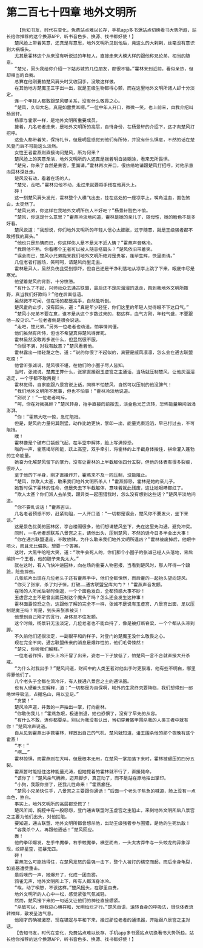 # 第二百七十四章 地外文明所
        【告知书友，时代在变化，免费站点难以长存，手机app多书源站点切换看书大势所趋，站长给你推荐的这个换源APP，听书音色多、换源、找书都好使！】
       楚风脸上带着笑意，还真是有意思，地外文明所见到他后，竟这么的大剌剌，丝毫没有意识到大祸临头。
       尤其是霍林这个从来没有听说过的年轻人，直接走来大模大样的跟他称兄论弟，相当的随意。
       “楚兄，回头我给你介绍一下姑苏城的几位朋友，都很不错。”霍林来到近前，看似亲热，但却相当的自我。
       总算在他刚要拍楚风肩头时又收回手，没敢这样做。
       在其他地方楚魔王三字出一出，就是王级生物都得心颤，而在这里地外文明所诸人却十分淡定。
       连一个年轻人都敢跟楚风攀关系，没有什么敬畏之心。
       “楚风，久仰大名，真是如雷贯耳啊。”一位中年人开口，微微一笑，也上前来，自我介绍叫杨景轩。
       杨家与霍家一样，是地外文明所重要成员。
       接着，几名老者走来，是地外文明所的高层，自恃身份，在杨景轩的介绍下，这才向楚风打招呼。
       这些人都带着笑，保持礼节，但是明显感觉到他们有所恃，并没有什么惧意，不然的话在楚风登门后不可能这么淡然。
       女性王者霍燕则直接询问楚风，所为何来？
       楚风脸上的笑意渐浓，地外文明所的人还真是揣着明白装糊涂，看来无所畏惧。
       “楚兄，你来了自然是贵客，里面请。”霍林再次开口，很热络地请跟楚风打招呼，对他示意向园林深处走。
       楚风没有动，看着在场的人。
       “楚兄，走吧。”霍林见他不动，走过来就要将手搭在他肩头上。
       砰！
       这一刻楚风肩头发光，霍林整个人横飞出去，挂在远处的一座凉亭上，嘴角溢血，面色煞白，太突然了。
       “楚风兄弟，你这样在我地外文明所伤人不好吧？”杨景轩脸色不愉。
       “楚风，你这是什么意思？”霍燕冷淡地问道，霍林是她的亲儿子，随母性，她的脸色不是多好看。
       楚风说道：“我想说，你们地外文明所的年轻人信心太膨胀，过于随意，就是王级强者都不敢搭我的肩头。”
       “他也只是热情而已，你这样伤人是不是太不近人情？”霍燕声音略冷。
       “我跟他不熟。你看哪个王者可以被人随意搭肩头？”楚风依旧带着笑。
       “误会而已，楚风小兄弟能来我们地外文明所绝对是贵客，蓬荜生辉，快里面请。”
       几位老者打圆场，笑呵呵，请楚风向里走去。
       霍林是异人，虽然负伤且受到惊吓，但自己还是干净利落地从凉亭上跳了下来，眼底中尽是寒光。
       他望着楚风的背影，十分愤懑。
       “有什么了不起，兴师动众去通古联盟，最后还不是灰溜溜的退走，跑到我地外文明所撒野，真当我们好欺吗？”他在后面低语。
       虽然微不可闻，但在场的都是高手，自然能听到。
       楚风霍的止步，没有回头，道：“真是年少轻狂，你们这里的年轻人觉得眼不下这口气。”
       “楚风小兄弟不要在意，谁不是从这个岁数过来的，都这样，血气方刚，年轻气盛，不要跟他一般见识。”一位老者倒是很会说话。
       “走吧，楚兄弟。”另外一位老者也劝道，怕事情闹僵。
       他们虽然有所恃，但也不希望真将楚风得罪死。
       霍林虽然没敢再多说什么，但显然很不服。
       “你很不满，对我有敌意？”楚风看着他。
       霍林露出一缕轻蔑之色，道：“说的你很了不起似的，真要是威风凛凛，怎么会在通古联盟吃瘪！”
       他曾听张诚说，楚风很不堪，在他们的小圈子尽人皆知。
       当时，张诚说，楚魔王算什么，张家直接跟玉虚宫之主通话，当场就压制楚风，让他灰溜溜退走，一个字都不敢再提！
       霍林觉得，自家能跟八景宫说上话，同样不怕楚风，自然可以压制的他没脾气！
       “我们地外文明所不惹事，但也不怕事！”霍林冷淡地说道。
       “别说了！”一位老者呵斥。
       “呵，你在对我挑衅？”楚风转身，抬手直接向前按去，淡金色光芒流转，恐怖能量瞬间汹涌澎湃。
       “你！”霍燕大吃一惊，急忙阻挡。
       但是，楚风的力量何其刚猛，动作比她更快，掌印一出，能量光束滔滔，早已打过去，不可阻挡。
       噗！
       霍林像是个破布口袋般飞起，在半空中解体，脸上写满惊恐。
       嗡的一声，霍燕竭尽所能，跃上高空，双手牵引，将霍林的上半截身体按住，拼命灌入蓬勃的生命能量。
       她奋力化解楚风留下的掌力，没有让霍林的上半截躯体四分五裂，但他的体表有很多裂痕，很吓人。
       至于他的下半身，刚才直接炸开，霍燕来不及一同压制，没能阻止。
       “楚风，你欺人太甚，敢来我们地外文明所杀人！”霍燕惊怒，霍林是她的亲儿子。
       她暂时保下霍林的性命，但是失去下半截躯体，意味着就此残废，这让她眼睛都红了。
       “欺人太甚？你们派人去杀我，跟异类一起围猎我时，怎么没有想到这些话？”楚风平淡地问道。
       “你不要乱说话！”霍燕否认。
       几名老者预感不妙，赶紧劝阻，一人开口道：“一切都是误会，楚风你不要发火，坐下来谈。”
       这是景色优美的园林区，亭台楼阁很多，他们想请楚风坐下，先在这里先沟通，避免冲突。
       同时，一名老者想联系八景宫之主，请他出头，压制楚风，不然的话今日多半会出大事！
       “你在通古联盟退走，不敢放肆，为什么敢来我们地外文明所逞凶？”霍林被废掉后，他眼中喷火，而且无比偏执，想要一个答案。
       这时，大黑牛哈哈大笑，道：“吹牛会死人的，你们那个小圈子的张诚已经人头落地，背后编排一个王者，他的胆子未免太大。”
       就在这时，有人飞快冲进园林，向在场的重要人物密报，当看到楚风时，那人吓得一个踉跄，险些摔倒。
       几张纸片出现在几位老头子还有霍燕手中，他们全都悚然，而后霍的一起抬头望向楚风。
       “你灭了张家，杀了刘子恒，打破……通古联盟宝库大门？！”霍燕声音发颤。
       在场的人听闻后顿时倒退，一个个面色发白，全都预感大事不妙！
       玉虚宫之主不是曾出面压制这个魔头了吗？怎么还会发生这种事！
       霍林面露惊恐之色，这跟他了解的完全不一样，张诚不是说有玉虚宫、八景宫出面，足以压制楚魔王吗？可是，到头来张家被灭！
       他想到自己刚才的言行，身体忍不住发颤。
       这个时候，杨景轩无法淡定，几位老者也不能自持了，像是被打断脊梁，一个个都从头凉到脚。
       不久前他们还很淡定，一副很平和的样子，对登门的楚魔王没什么敬畏之心。
       现在完全不同，通古联盟传来的消息是爆炸性的，他们毛骨悚然！
       “楚兄，你听我们解释。”
       一位老者作揖，额头上冷汗冒了出来，姿态一下子放低了，怕楚风一言不合就直接大开杀戒。
       “为什么对我出手？”楚风问道，财阀中的人类王者对他出手时更狠毒，他有些不明白，哪里得罪他们了。
       几个老头子全都在流冷汗，有人拨通八景宫之主的通讯器。
       也有人硬着头皮解释，道：“一切都是为自保啊，域外的生灵终究要降临，我们想得到一部绝世呼吸法，占据名山，用以立足。”
       “贪婪！”
       楚风冷声道，并轰的一声拍出一掌，打向霍林。
       “你敢伤我儿！”霍燕急眼，极速倒退，她也恐惧了，没有了早先的从容。
       “有什么不敢，连你都要杀，别以为我没有认出，当初穿着盔甲围杀我的人类王者中就有你！”楚风冷声说道。
       自从见到霍燕出手救霍林，释放出自己的气机，楚风就知道，诸王围杀他的那个夜晚有这个霍燕！
       “不！”
       “啊……”
       霍林惊惧，而霍燕则在大叫，但是根本无用，在楚风一掌拍落下来时，霍林被碾压的四分五裂。
       霍燕暂时能抵住这种能量光涛，但她提着的霍林就不行了，直接毙命。
       “该你了！”楚风杀气腾腾，迈开脚步，真正动了，而不是站在原地拍出掌印。
       “小狗，我跟你拼了，还我儿性命来！”霍燕癫狂。
       “楚风小兄弟快住手，八景宫之主要跟你通话！”后面一个老头子焦急的喊道，脸上没有一点血色，煞白。
       事实上，地外文明所的高层都恐慌了！
       楚风听闻，胸腔中有一股怒怨，登门通古联盟时玉虚宫之主阻止，来到地外文明所后八景宫之主要为他们出头，对他拦阻。
       要知道，通古联盟、地外文明所都曾想杀他，出动王级强者参与围猎，是他的生死仇敌！
       “容我杀个人，再跟他通话！”楚风回应。
       轰！
       他的拳印爆发，左手牛魔拳，右手蛟魔拳，横空而击，一头太古莽牛与一头蛟龙的异象浮现，绞碎星空，狂暴无匹。
       砰！
       霍燕怎么可能挡得住，在楚风发怒的最强一击下，整个人被打的横空而起，而后全身龟裂，如瓷器遭受重击。
       最后噗的一声，她爆开了，化成一团血雾。
       鸦雀无声，地外文明所上下，所有人都浑身冰冷。
       “唉，动了嗔怒，不该这样。”楚风摇头，在那里自责。
       地外文明所的人心中一松，感觉紧张气氛减轻。
       然而，楚风接下来的一句话又让他们的神经直接绷紧。
       “杀敌可以，但我应心境祥和，光明灿烂才行。”楚风自语，运转自身的呼吸法，很快体表流转神辉，散发圣洁气息。
       他刚才的确被激怒，现在镇定与平和下来，接过那位老者的通讯器，开始跟八景宫之主对话。
       【告知书友，时代在变化，免费站点难以长存，手机app多书源站点切换看书大势所趋，站长给你推荐的这个换源APP，听书音色多、换源、找书都好使！】